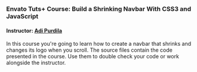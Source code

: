 ### Envato Tuts+ Course: Build a Shrinking Navbar With CSS3 and JavaScript
#### Instructor: [Adi Purdila](https://tutsplus.com/authors/adi-purdila)

In this course you're going to learn how to create a navbar that shrinks and changes its logo when you scroll. The source files contain the code presented in the course. Use them to double check your code or work alongside the instructor. 
